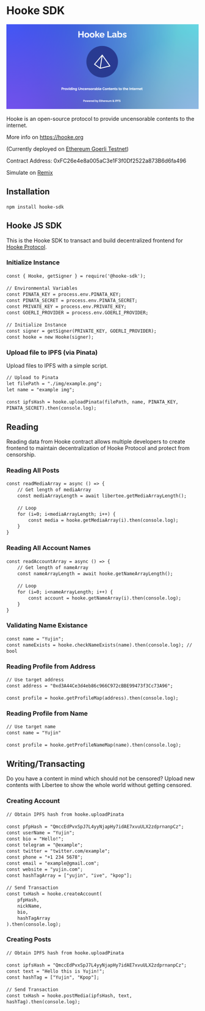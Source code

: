 # Hooke SDK

![alt text](https://raw.githubusercontent.com/aperire/hooke-sdk/main/lib/img/hooke-banner.png)

Hooke is an open-source protocol to provide
uncensorable contents to the internet.

More info on https://hooke.org

(Currently deployed on [Ethereum Goerli Testnet]("https://goerli.etherscan.io/address/0xFC26e4e8a005aC3e1F3f0Df2522a873B6d6fa496"))

Contract Address: 0xFC26e4e8a005aC3e1F3f0Df2522a873B6d6fa496

Simulate on [Remix](https://remix.ethereum.org)

## Installation

`npm install hooke-sdk`

## Hooke JS SDK

This is the Hooke SDK to transact and build decentralized frontend
for [Hooke Protocol](https://hooke.org).

### Initialize Instance

```
const { Hooke, getSigner } = require('@hooke-sdk');

// Environmental Variables
const PINATA_KEY = process.env.PINATA_KEY;
const PINATA_SECRET = process.env.PINATA_SECRET;
const PRIVATE_KEY = process.env.PRIVATE_KEY;
const GOERLI_PROVIDER = process.env.GOERLI_PROVIDER;

// Initialize Instance
const signer = getSigner(PRIVATE_KEY, GOERLI_PROVIDER);
const hooke = new Hooke(signer);
```

### Upload file to IPFS (via Pinata)

Upload files to IPFS with a simple script.

```
// Upload to Pinata
let filePath = "./img/example.png";
let name = "example img";

const ipfsHash = hooke.uploadPinata(filePath, name, PINATA_KEY, PINATA_SECRET).then(console.log);
```

## Reading

Reading data from Hooke contract allows multiple developers to create frontend to maintain decentralization of Hooke Protocol and protect from censorship.

### Reading All Posts

```
const readMediaArray = async () => {
    // Get length of mediaArray
    const mediaArrayLength = await libertee.getMediaArrayLength();

    // Loop
    for (i=0; i<mediaArrayLength; i++) {
        const media = hooke.getMediaArray(i).then(console.log);
    }
}
```

### Reading All Account Names

```
const readAccountArray = async () => {
    // Get length of nameArray
    const nameArrayLength = await hooke.getNameArrayLength();

    // Loop
    for (i=0; i<nameArrayLength; i++) {
        const account = hooke.getNameArray(i).then(console.log);
    }
}
```

### Validating Name Existance

```
const name = "Yujin";
const nameExists = hooke.checkNameExists(name).then(console.log); // bool
```

### Reading Profile from Address

```
// Use target address
const address = "0xd3A44Ce3d4eb86c966C972cBBE99473f3Cc73A96";

const profile = hooke.getProfileMap(address).then(console.log);
```

### Reading Profile from Name

```
// Use target name
const name = "Yujin"

const profile = hooke.getProfileNameMap(name).then(console.log);
```

## Writing/Transacting

Do you have a content in mind which should not be censored? Upload new contents with Libertee to show the whole world without getting censored.

### Creating Account

```
// Obtain IPFS hash from hooke.uploadPinata

const pfpHash = "QmccEdPvxSpJ7L4yyNjapHy7idAE7xvuULX2zdprnanpCz";
const userName = "Yujin";
const bio = "Hello!";
const telegram = "@example";
const twitter = "twitter.com/example";
const phone = "+1 234 5678";
const email = "example@gmail.com";
const website = "yujin.com";
const hashTagArray = ["yujin", "ive", "kpop"];

// Send Transaction
const txHash = hooke.createAccount(
    pfpHash,
    nickName,
    bio,
    hashTagArray
).then(console.log);
```

### Creating Posts

```
// Obtain IPFS hash from hooke.uploadPinata

const ipfsHash = "QmccEdPvxSpJ7L4yyNjapHy7idAE7xvuULX2zdprnanpCz";
const text = "Hello this is Yujin!";
const hashTag = ["Yujin", "Kpop"];

// Send Transaction
const txHash = hooke.postMedia(ipfsHash, text, hashTag).then(console.log);
```
